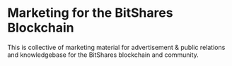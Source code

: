 # Marketing for the BitShares Blockchain

This is collective of marketing material for advertisement & public relations and knowledgebase for the BitShares blockchain and community.
